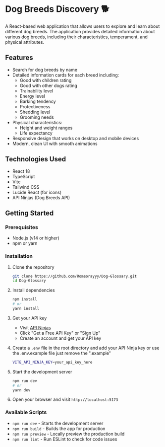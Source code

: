 # Dog Breeds Discovery 🐕

A React-based web application that allows users to explore and learn about different dog breeds. The application provides detailed information about various dog breeds, including their characteristics, temperament, and physical attributes.

## Features

- Search for dog breeds by name
- Detailed information cards for each breed including:
  - Good with children rating
  - Good with other dogs rating
  - Trainability level
  - Energy level
  - Barking tendency
  - Protectiveness
  - Shedding level
  - Grooming needs
- Physical characteristics:
  - Height and weight ranges
  - Life expectancy
- Responsive design that works on desktop and mobile devices
- Modern, clean UI with smooth animations

## Technologies Used

- React 18
- TypeScript
- Vite
- Tailwind CSS
- Lucide React (for icons)
- API Ninjas (Dog Breeds API)

## Getting Started

### Prerequisites

- Node.js (v14 or higher)
- npm or yarn

### Installation

1. Clone the repository

   ```bash
   git clone https://github.com/Romeorayyy/Dog-Glossary.git
   cd Dog-Glossary
   ```

2. Install dependencies

   ```bash
   npm install
   # or
   yarn install
   ```

3. Get your API key

   - Visit [API Ninjas](https://api-ninjas.com/)
   - Click "Get a Free API Key" or "Sign Up"
   - Create an account and get your API key

4. Create a `.env` file in the root directory and add your API Ninja key or use the .env.example file just remove the ".example"

   ```bash
   VITE_API_NINJA_KEY=your_api_key_here
   ```

5. Start the development server

   ```bash
   npm run dev
   # or
   yarn dev
   ```

6. Open your browser and visit `http://localhost:5173`

### Available Scripts

- `npm run dev` - Starts the development server
- `npm run build` - Builds the app for production
- `npm run preview` - Locally preview the production build
- `npm run lint` - Run ESLint to check for code issues
